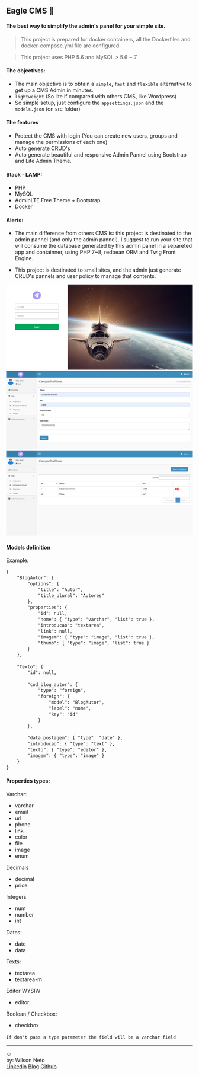 ## Eagle CMS :eagle:
#### The best way to simplify the admin's panel for your simple site.

> This project is prepared for docker containers, all the Dockerfiles and docker-compose.yml file are configured.

> This project uses PHP 5.6 and MySQL > 5.6 ~ 7

#### The objectives:

- The main objective is to obtain a `simple`, `fast` and `flexible` alternative to get up a CMS Admin in minutes.
- `lightweight` (So lite if compared with others CMS, like Wordpress)
- So simple setup, just configure the `appsettings.json` and the `models.json` (on src folder)  

#### The features

- Protect the CMS with login (You can create new users, groups and manage the permissions of each one)
- Auto generate CRUD's
- Auto generate beautiful and responsive Admin Pannel using Bootstrap and Lite Admin Theme.

#### Stack - LAMP:

- PHP
- MySQL
- AdminLTE Free Theme + Bootstrap
- Docker 

#### Alerts:
- The main difference from others CMS is: this project is destinated to the admin pannel (and only the admin pannel). I suggest to run your site that will consume the database generated by this admin panel in a separeted app and containner, using PHP 7~8, redbean ORM and Twig Front Engine.

- This project is destinated to small sites, and the admin just generate CRUD's pannels and user policy to manage that contents.

![](/github/login.png)
![](/github/crud.png)
![](/github/lists.png)

#### Models definition

Example:
```
{
    "BlogAutor": {
        "options": {
            "title": "Autor",
            "title_plural": "Autores"
        },
        "properties": {
            "id": null,
            "nome": { "type": "varchar", "list": true },
            "introducao": "textarea",
            "link": null,
            "imagem": { "type": "image", "list": true },
            "thumb": { "type": "image", "list": true }
        }
    },

    "Texto": {
        "id": null,

        "cod_blog_autor": {
            "type": "foreign",
            "foreign": {
                "model": "BlogAutor",
                "label": "nome",
                "key": "id"
            }
        },

        "data_postagem": { "type": "date" },
        "introducao": { "type": "text" },
        "texto": { "type": "editor" },
        "imagem": { "type": "image" }
    }
}

```

#### Properties types:

Varchar:
- varchar
- email
- url
- phone
- link
- color
- file
- image
- enum

Decimals
- decimal
- price

Integers
- num
- number
- int

Dates:
- date
- data

Texts:
- textarea
- textarea-m

Editor WYSIW
- editor

Boolean / Checkbox:
- checkbox

`If don't pass a type parameter the field will be a varchar field`

-----  
:relaxed:  
by: Wilson Neto  
[Linkedin](https://linkedin.com/in/wilsonnetobr/)
[Blog](http://wilsonneto.com.br)
[Github](https://github.com/wilsonneto-dev)  
